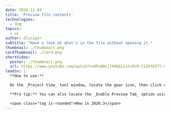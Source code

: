 ```yaml
---
date: 2020-12-03
title: 'Preview file contents'
technologies:
  - 平台
topics:
  - ui
author: dlsniper
subtitle: "Have a look at what's in the file without opening it."
thumbnail: ./thumbnail.png
cardThumbnail: ./card.png
shortVideo:
  poster: ./thumbnail.png
  url: https://www.youtube.com/watch?v=0Fz88CjlhHQ&list=PLM-t1Z4tbFfl-umlMg_ND7gW9rGjTDzKt&index=17
leadin: |
  **How to use:**

  On the _Project View_ tool window, locate the gear icon, then click on it and select **Enable Preview Tab** option. After that, click on a file in the _Project View_ and it will allow you to preview its contents without creating a new tab that you then need to close.

  **Pro tip:** You can also locate the _Enable Preview Tab_ option using _Search Everywhere_, _Shift + Shift_, and turn it on.

  <span class="tag is-rounded">New in 2020.3</span>
---
```


